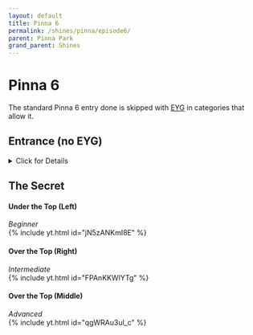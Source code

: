 ```yaml
---
layout: default 
title: Pinna 6
permalink: /shines/pinna/episode6/
parent: Pinna Park
grand_parent: Shines
---
```

# Pinna 6
The standard Pinna 6 entry done is skipped with [EYG](/sms-guide/techniques/maneuvers/eyg/) in categories that allow it.

## Entrance (no EYG)
<details markdown="block">
  <summary markdown="span">
    Click for Details
  </summary>
Entering the park is the same as Pinna 1, 3, 6(no EYG), 7, and 8.  
{% include yt.html id="YDxrxFj0Jv0" %}  

#### One Slide
-Tap jump, then dive.  
-Instead of performing a rollout, bellyhop (press B) directly after which leads into a waterslide.  
<img src="https://i.imgur.com/iIBtYwU.png">  
To get through the entrance with a single slide requires some maneuvering between obstacles. The image above highlights two main points to avoid bonking off. The easiest way to do this is by first leaving a bit of space between Mario and the wall. After sliding past the forward-facing section of the wall, you can then hold the control stick forward and in toward the wall. Once Mario is sliding against the side you should be able to slide through freely without bonking. Notice that holding in towards the walls also help to avoid bonking on the further ahead wall and noki at the entrance.

## The Park (no EYG)
The different fruits yoshi wants are RNG, and these are the order of how fast they are:  
- Papaya *fastest*  
- Banana  
- Pineapple  
- Coconut *slowest*
</details> 

## The Secret
#### Under the Top (Left)  
*Beginner*  
{% include yt.html id="jN5zANKmI8E" %}  
#### Over the Top (Right)
*Intermediate*  
{% include yt.html id="FPAnKKWIYTg" %}  
#### Over the Top (Middle)  
*Advanced*  
{% include yt.html id="qgWRAu3ul_c" %}  
